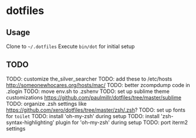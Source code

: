 # dotfiles

## Usage
Clone to `~/.dotfiles`
Execute `bin/dot` for initial setup

## TODO

TODO: customize the_silver_searcher
TODO: add these to /etc/hosts http://someonewhocares.org/hosts/mac/
TODO: better zcompdump code in .zlogin
TODO: move env.sh to .zshenv
TODO: set up sublime theme customizations https://github.com/paulmillr/dotfiles/tree/master/sublime
TODO: organize .zsh settings like https://github.com/xero/dotfiles/tree/master/zsh/.zsh?
TODO: set up fonts for `toilet`
TODO: install 'oh-my-zsh' during setup
TODO: install 'zsh-syntax-highlighting' plugin for 'oh-my-zsh' during setup
TODO: port iterm2 settings
